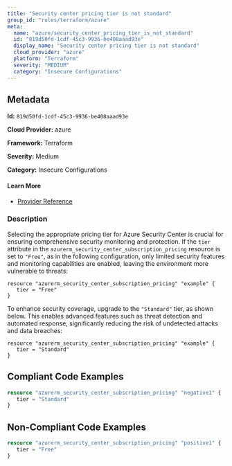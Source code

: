 ```yaml
---
title: "Security center pricing tier is not standard"
group_id: "rules/terraform/azure"
meta:
  name: "azure/security_center_pricing_tier_is_not_standard"
  id: "819d50fd-1cdf-45c3-9936-be408aaad93e"
  display_name: "Security center pricing tier is not standard"
  cloud_provider: "azure"
  platform: "Terraform"
  severity: "MEDIUM"
  category: "Insecure Configurations"
---
```

## Metadata

**Id:** `819d50fd-1cdf-45c3-9936-be408aaad93e`

**Cloud Provider:** azure

**Framework:** Terraform

**Severity:** Medium

**Category:** Insecure Configurations

#### Learn More

 - [Provider Reference](https://registry.terraform.io/providers/hashicorp/azurerm/latest/docs/resources/security_center_subscription_pricing)

### Description

 Selecting the appropriate pricing tier for Azure Security Center is crucial for ensuring comprehensive security monitoring and protection. If the `tier` attribute in the `azurerm_security_center_subscription_pricing` resource is set to `"Free"`, as in the following configuration, only limited security features and monitoring capabilities are enabled, leaving the environment more vulnerable to threats:

```
resource "azurerm_security_center_subscription_pricing" "example" {
   tier = "Free"
}
```

To enhance security coverage, upgrade to the `"Standard"` tier, as shown below. This enables advanced features such as threat detection and automated response, significantly reducing the risk of undetected attacks and data breaches:

```
resource "azurerm_security_center_subscription_pricing" "example" {
   tier = "Standard"
}
```




## Compliant Code Examples
```terraform
resource "azurerm_security_center_subscription_pricing" "negative1" {
   tier = "Standard"
}
```
## Non-Compliant Code Examples
```terraform
resource "azurerm_security_center_subscription_pricing" "positive1" {
   tier = "Free"
}
```
